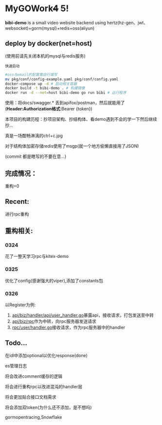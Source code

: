 # MyGOWork~~4~~ 5!

**bibi-demo** is a small video website backend using hertz(hz-gen、jwt、websocket)+gorm(mysql)+redis+oss(aliyun)

## deploy by docker(net=host)

(使用前请先关闭本机的mysql与redis服务)

`快速启动`
```bash
#oss与email的配置需自行填写
mv pkg/conf/config-example.yaml pkg/conf/config.yaml
docker-compose up -d # 启动相关容器
docker build -t bibi-demo . # 构建镜像
docker run -d --net=host bibi-demo go run bibi # 运行程序
```

使用：将docs/swagger.* 丢到apifox/postman，然后就能用了(**Header:Authorization格式**:Bearer {token})

本项目的构建历程：抄项目架构、抄结构体、看demo遇到不会的学一下然后继续抄...

真是一场酣畅淋漓的ctrl+c.jpg

对于结构体加密存储redis使用了msgp(就一个地方偷懒直接用了JSON) 

(commit 都是瞎写的不要在意...)

## 完成情况：
重构=0


## Recent:

进行rpc重构


## 重构相关:
### 0324
花了一整天学习rpc与kitex-demo

### 0325
优化了config(感谢强大的viper),添加了constants包

### 0326
以Register为例:
1. [api/biz/handler/api/user_handler.go](api/biz/handler/api/user_handler.go)暴露api，接收请求，打包发送至中转
2. [api/biz/rpc](api/biz/rpc)作为中转，向rpc服务器发送请求
3. [rpc/user/handler.go](rpc/user/handler.go)接收请求，作为rpc服务器中的handler

## Todo...

在idl中添加optional以优化response(done)

es管理日志

将会改进comment缓存的逻辑

将会进行重构rpc以改进混沌的handler层

将会更加贴合接口文档需求

将会添加双token(为什么还不添加，是不想吗)

gormopentracing,Snowflake